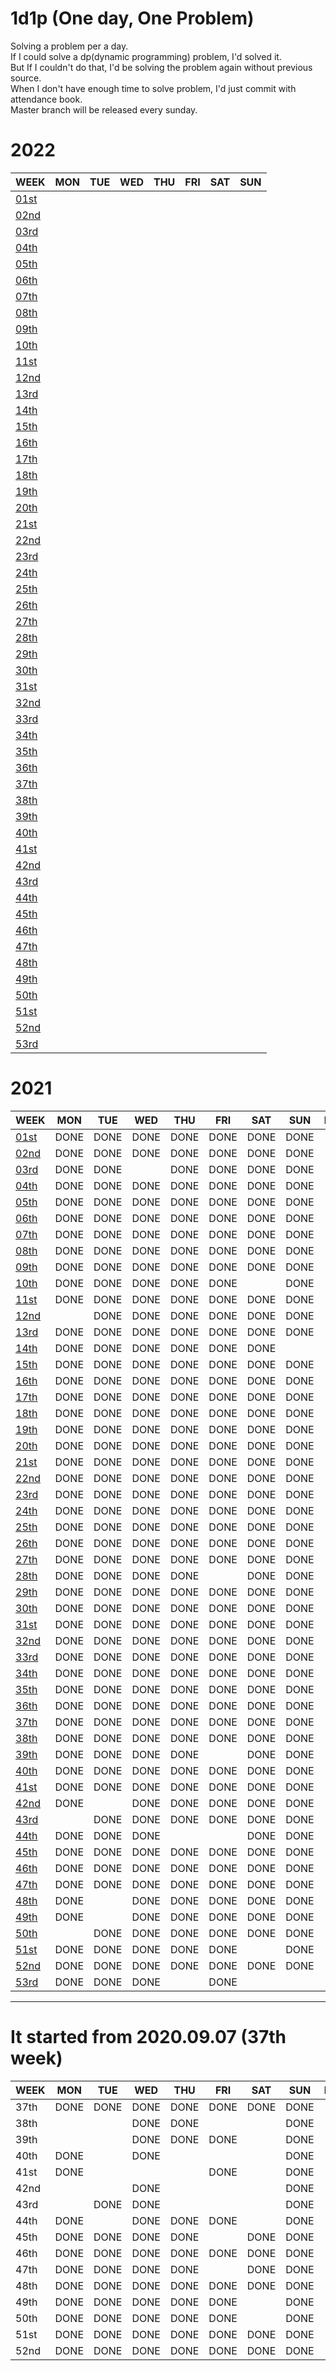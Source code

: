 # 1d1p (One day, One Problem)
Solving a problem per a day. <br>
If I could solve a dp(dynamic programming) problem, I'd solved it. <br>
But If I couldn't do that, I'd be solving the problem again without previous source. <br> 
When I don't have enough time to solve problem, I'd just commit with attendance book. <br>
Master branch will be released every sunday. <br>

# 2022
WEEK                          | MON  | TUE  | WED  | THU  | FRI  | SAT  | SUN
----                          | ---- | ---- | ---- | ---- | ---- | ---- | ----
[01st](./2022/01st/README.md) |      |      |      |      |      |      |     
[02nd](./2022/02nd/README.md) |      |      |      |      |      |      |     
[03rd](./2022/03rd/README.md) |      |      |      |      |      |      |     
[04th](./2022/04th/README.md) |      |      |      |      |      |      |     
[05th](./2022/05th/README.md) |      |      |      |      |      |      |     
[06th](./2022/06th/README.md) |      |      |      |      |      |      |     
[07th](./2022/07th/README.md) |      |      |      |      |      |      |      
[08th](./2022/08th/README.md) |      |      |      |      |      |      |     
[09th](./2022/09th/README.md) |      |      |      |      |      |      |     
[10th](./2022/10th/README.md) |      |      |      |      |      |      |     
[11st](./2022/11st/README.md) |      |      |      |      |      |      |     
[12nd](./2022/12nd/README.md) |      |      |      |      |      |      |     
[13rd](./2022/13rd/README.md) |      |      |      |      |      |      |     
[14th](./2022/14th/README.md) |      |      |      |      |      |      |     
[15th](./2022/15th/README.md) |      |      |      |      |      |      |     
[16th](./2022/16th/README.md) |      |      |      |      |      |      |     
[17th](./2022/17th/README.md) |      |      |      |      |      |      |     
[18th](./2022/18th/README.md) |      |      |      |      |      |      |     
[19th](./2022/19th/README.md) |      |      |      |      |      |      |     
[20th](./2022/20th/README.md) |      |      |      |      |      |      |     
[21st](./2022/21st/README.md) |      |      |      |      |      |      |     
[22nd](./2022/22nd/README.md) |      |      |      |      |      |      |     
[23rd](./2022/23rd/README.md) |      |      |      |      |      |      |     
[24th](./2022/24th/README.md) |      |      |      |      |      |      |     
[25th](./2022/25th/README.md) |      |      |      |      |      |      |     
[26th](./2022/26th/README.md) |      |      |      |      |      |      |     
[27th](./2022/27th/README.md) |      |      |      |      |      |      |     
[28th](./2022/28th/README.md) |      |      |      |      |      |      |     
[29th](./2022/29th/README.md) |      |      |      |      |      |      |     
[30th](./2022/30th/README.md) |      |      |      |      |      |      |     
[31st](./2022/31st/README.md) |      |      |      |      |      |      |     
[32nd](./2022/32nd/README.md) |      |      |      |      |      |      |     
[33rd](./2022/33rd/README.md) |      |      |      |      |      |      |     
[34th](./2022/34th/README.md) |      |      |      |      |      |      |     
[35th](./2022/35th/README.md) |      |      |      |      |      |      |     
[36th](./2022/36th/README.md) |      |      |      |      |      |      |     
[37th](./2022/37th/README.md) |      |      |      |      |      |      |     
[38th](./2022/38th/README.md) |      |      |      |      |      |      |     
[39th](./2022/39th/README.md) |      |      |      |      |      |      |     
[40th](./2022/40th/README.md) |      |      |      |      |      |      |     
[41st](./2022/41st/README.md) |      |      |      |      |      |      |      
[42nd](./2022/42nd/README.md) |      |      |      |      |      |      |     
[43rd](./2022/43rd/README.md) |      |      |      |      |      |      |     
[44th](./2022/44th/README.md) |      |      |      |      |      |      |     
[45th](./2022/45th/README.md) |      |      |      |      |      |      |     
[46th](./2022/46th/README.md) |      |      |      |      |      |      |     
[47th](./2022/47th/README.md) |      |      |      |      |      |      |     
[48th](./2022/48th/README.md) |      |      |      |      |      |      |     
[49th](./2022/49th/README.md) |      |      |      |      |      |      |     
[50th](./2022/50th/README.md) |      |      |      |      |      |      |     
[51st](./2022/51st/README.md) |      |      |      |      |      |      |     
[52nd](./2022/52nd/README.md) |      |      |      |      |      |      |     
[53rd](./2022/53nd/README.md) |      |      |      |      |      |      |

# 2021
WEEK                          | MON  | TUE  | WED  | THU  | FRI  | SAT  | SUN  | RATE |
----                          | ---- | ---- | ---- | ---- | ---- | ---- | ---- | ---- |
[01st](./2021/01st/README.md) | DONE | DONE | DONE | DONE | DONE | DONE | DONE |🥇🥇🥇|
[02nd](./2021/02nd/README.md) | DONE | DONE | DONE | DONE | DONE | DONE | DONE |🥇🥇🥇|
[03rd](./2021/03rd/README.md) | DONE | DONE |      | DONE | DONE | DONE | DONE |🥈🥈🥈|
[04th](./2021/04th/README.md) | DONE | DONE | DONE | DONE | DONE | DONE | DONE |🥇🥇🥇|
[05th](./2021/05th/README.md) | DONE | DONE | DONE | DONE | DONE | DONE | DONE |🥇🥇🥇|
[06th](./2021/06th/README.md) | DONE | DONE | DONE | DONE | DONE | DONE | DONE |🥇🥇🥇|
[07th](./2021/07th/README.md) | DONE | DONE | DONE | DONE | DONE | DONE | DONE |🥇🥇🥇|
[08th](./2021/08th/README.md) | DONE | DONE | DONE | DONE | DONE | DONE | DONE |🥇🥇🥇|
[09th](./2021/09th/README.md) | DONE | DONE | DONE | DONE | DONE | DONE | DONE |🥇🥇🥇|
[10th](./2021/10th/README.md) | DONE | DONE | DONE | DONE | DONE |      | DONE |🥈🥈🥈|
[11st](./2021/11st/README.md) | DONE | DONE | DONE | DONE | DONE | DONE | DONE |🥇🥇🥇|
[12nd](./2021/12nd/README.md) |      | DONE | DONE | DONE | DONE | DONE | DONE |🥈🥈🥈|
[13rd](./2021/13rd/README.md) | DONE | DONE | DONE | DONE | DONE | DONE | DONE |🥇🥇🥇|
[14th](./2021/14th/README.md) | DONE | DONE | DONE | DONE | DONE | DONE |      |🥈🥈🥈|
[15th](./2021/15th/README.md) | DONE | DONE | DONE | DONE | DONE | DONE | DONE |🥇🥇🥇|
[16th](./2021/16th/README.md) | DONE | DONE | DONE | DONE | DONE | DONE | DONE |🥇🥇🥇|
[17th](./2021/17th/README.md) | DONE | DONE | DONE | DONE | DONE | DONE | DONE |🥇🥇🥇|
[18th](./2021/18th/README.md) | DONE | DONE | DONE | DONE | DONE | DONE | DONE |🥇🥇🥇|
[19th](./2021/19th/README.md) | DONE | DONE | DONE | DONE | DONE | DONE | DONE |🥇🥇🥇|
[20th](./2021/20th/README.md) | DONE | DONE | DONE | DONE | DONE | DONE | DONE |🥇🥇🥇|
[21st](./2021/21st/README.md) | DONE | DONE | DONE | DONE | DONE | DONE | DONE |🥇🥇🥇|
[22nd](./2021/22nd/README.md) | DONE | DONE | DONE | DONE | DONE | DONE | DONE |🥇🥇🥇|
[23rd](./2021/23rd/README.md) | DONE | DONE | DONE | DONE | DONE | DONE | DONE |🥇🥇🥇|
[24th](./2021/24th/README.md) | DONE | DONE | DONE | DONE | DONE | DONE | DONE |🥇🥇🥇|
[25th](./2021/25th/README.md) | DONE | DONE | DONE | DONE | DONE | DONE | DONE |🥇🥇🥇|
[26th](./2021/26th/README.md) | DONE | DONE | DONE | DONE | DONE | DONE | DONE |🥇🥇🥇|
[27th](./2021/27th/README.md) | DONE | DONE | DONE | DONE | DONE | DONE | DONE |🥇🥇🥇|
[28th](./2021/28th/README.md) | DONE | DONE | DONE | DONE |      | DONE | DONE |🥈🥈🥈|
[29th](./2021/29th/README.md) | DONE | DONE | DONE | DONE | DONE | DONE | DONE |🥇🥇🥇|
[30th](./2021/30th/README.md) | DONE | DONE | DONE | DONE | DONE | DONE | DONE |🥇🥇🥇|
[31st](./2021/31st/README.md) | DONE | DONE | DONE | DONE | DONE | DONE | DONE |🥇🥇🥇|
[32nd](./2021/32nd/README.md) | DONE | DONE | DONE | DONE | DONE | DONE | DONE |🥇🥇🥇|
[33rd](./2021/33rd/README.md) | DONE | DONE | DONE | DONE | DONE | DONE | DONE |🥇🥇🥇|
[34th](./2021/34th/README.md) | DONE | DONE | DONE | DONE | DONE | DONE | DONE |🥇🥇🥇|
[35th](./2021/35th/README.md) | DONE | DONE | DONE | DONE | DONE | DONE | DONE |🥇🥇🥇|
[36th](./2021/36th/README.md) | DONE | DONE | DONE | DONE | DONE | DONE | DONE |🥇🥇🥇|
[37th](./2021/37th/README.md) | DONE | DONE | DONE | DONE | DONE | DONE | DONE |🥇🥇🥇|
[38th](./2021/38th/README.md) | DONE | DONE | DONE | DONE | DONE | DONE | DONE |🥇🥇🥇|
[39th](./2021/39th/README.md) | DONE | DONE | DONE | DONE |      | DONE | DONE |🥈🥈🥈|
[40th](./2021/40th/README.md) | DONE | DONE | DONE | DONE | DONE | DONE | DONE |🥇🥇🥇|
[41st](./2021/41st/README.md) | DONE | DONE | DONE | DONE | DONE | DONE | DONE |🥇🥇🥇|
[42nd](./2021/42nd/README.md) | DONE |      | DONE | DONE | DONE | DONE | DONE |🥈🥈🥈|
[43rd](./2021/43rd/README.md) |      | DONE | DONE | DONE | DONE | DONE | DONE |🥈🥈🥈|
[44th](./2021/44th/README.md) | DONE | DONE | DONE |      |      | DONE | DONE |🥈🥈🥈|
[45th](./2021/45th/README.md) | DONE | DONE | DONE | DONE | DONE | DONE | DONE |🥇🥇🥇|
[46th](./2021/46th/README.md) | DONE | DONE | DONE | DONE | DONE | DONE | DONE |🥇🥇🥇|
[47th](./2021/47th/README.md) | DONE | DONE | DONE | DONE | DONE | DONE | DONE |🥇🥇🥇|
[48th](./2021/48th/README.md) | DONE |      | DONE | DONE | DONE | DONE | DONE |🥈🥈🥈|
[49th](./2021/49th/README.md) | DONE |      | DONE | DONE | DONE | DONE | DONE |🥈🥈🥈|
[50th](./2021/50th/README.md) |      | DONE | DONE | DONE | DONE | DONE | DONE |🥈🥈🥈|
[51st](./2021/51st/README.md) | DONE | DONE | DONE | DONE | DONE |      | DONE |🥈🥈🥈|
[52nd](./2021/52nd/README.md) | DONE | DONE | DONE | DONE | DONE | DONE | DONE |🥇🥇🥇|
[53rd](./2021/53nd/README.md) | DONE | DONE | DONE |      | DONE |      |      |🥈🥈🥈|

------------------------------------------------------

# It started from 2020.09.07 (37th week)
WEEK | MON  | TUE  | WED  | THU  | FRI  | SAT  | SUN  | RATE |
---- | ---- | ---- | ---- | ---- | ---- | ---- | ---- | ---- |
37th | DONE | DONE | DONE | DONE | DONE | DONE | DONE |🥇🥇🥇|
38th |      |      | DONE | DONE |      |      | DONE |🥉🥉🥉|
39th |      |      | DONE | DONE | DONE |      | DONE |🥉🥉🥉|
40th | DONE |      | DONE |      |      |      | DONE |🥉🥉🥉|
41st | DONE |      |      |      | DONE |      | DONE |🥉🥉🥉|
42nd |      |      | DONE |      |      |      | DONE |🥉🥉🥉|
43rd |      | DONE | DONE |      |      |      | DONE |🥉🥉🥉|
44th | DONE |      | DONE | DONE | DONE |      | DONE |🥉🥉🥉|
45th | DONE | DONE | DONE | DONE |      | DONE | DONE |🥈🥈🥈|
46th | DONE | DONE | DONE | DONE | DONE | DONE | DONE |🥇🥇🥇|
47th | DONE | DONE | DONE | DONE |      | DONE | DONE |🥈🥈🥈|
48th | DONE | DONE | DONE | DONE | DONE | DONE | DONE |🥇🥇🥇|
49th | DONE | DONE | DONE | DONE | DONE |      | DONE |🥈🥈🥈|
50th | DONE | DONE | DONE | DONE | DONE |      | DONE |🥈🥈🥈|
51st | DONE | DONE | DONE | DONE | DONE | DONE | DONE |🥇🥇🥇|
52nd | DONE | DONE | DONE | DONE | DONE | DONE | DONE |🥇🥇🥇|
